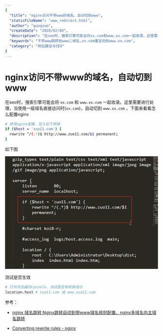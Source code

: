 ```yaml
---
{
  "title": "nginx访问不带www的域名，自动切到www",
  "staticFileName": "www_redirect.html",
  "author": "guoqzuo",
  "createDate": "2020/02/08",
  "description": "在seo时，搜索引擎可能会将xx.com和www.xx.com一起收录。这里需要进行处理，当使用一级域名直接访问时(xx.com)，自动切到www.xx.com，下面来看看怎么配置nginx",
  "keywords": "不带www跳转到www二域名,xx.com重定向到www.xx.com",
  "category": "网站建设与SEO"
}
---
```


# nginx访问不带www的域名，自动切到www

在seo时，搜索引擎可能会将 `xx.com` 和 `www.xx.com` 一起收录。这里需要进行处理，当使用一级域名直接访问时(`xx.com`)，自动切到 `www.xx.com` ，下面来看看怎么配置nginx

```bash
# 修改nginx配置，加入如下转换
if ($host = 'zuo11.com') {
  rewrite ^/(.*)$ http://www.zuo11.com/$1 permanent;
}
```

如下图

![nginx_config.png](../../../images/blog/web/nginx_config.png)


测试是否生效
```bash
# 打开浏览器的console，测试是否有转换成功
location.host # zuo11.com 或 www.zuo11.com
```

参考：

- [nginx 域名跳转 Nginx跳转自动到带www域名规则配置、nginx多域名向主域名跳转](https://www.cnblogs.com/yiwd/p/3230371.html)

- [Converting rewrite rules - nginx](http://nginx.org/en/docs/http/converting_rewrite_rules.html)
